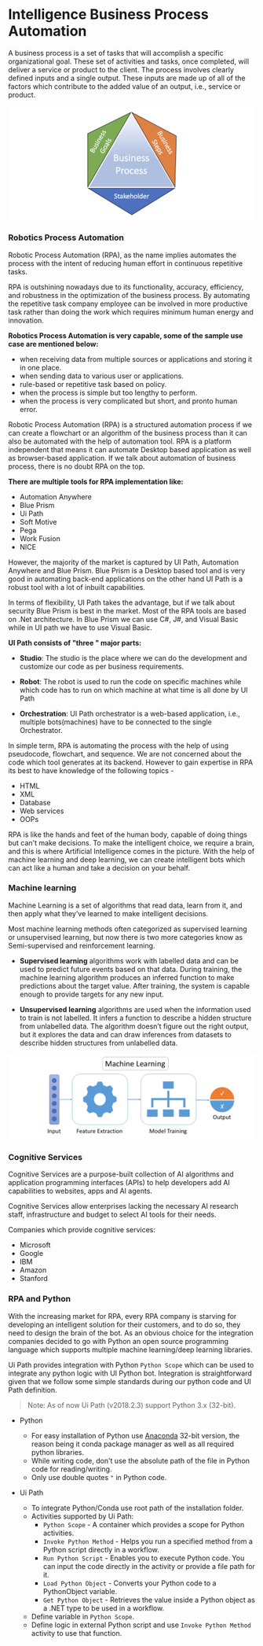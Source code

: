# Intelligence Business Process Automation

A business process is a set of tasks that will accomplish a specific organizational goal. These set of activities and tasks, once completed, will deliver a service or product to the client. The process involves clearly defined inputs and a single output.  These inputs are made up of all of the factors which contribute to the added value of an output, i.e., service or product.

![BP](image.png)

### Robotics Process Automation

Robotic Process Automation (RPA), as the name implies automates the process with the intent of reducing human effort in continuous repetitive tasks.

RPA is outshining nowadays due to its functionality, accuracy, efficiency, and robustness in the optimization of the business process. By automating the repetitive task company employee can be involved in more productive task rather than doing the work which requires minimum human energy and innovation.

**Robotics Process Automation is very capable, some of the sample use case are mentioned below:**

- when receiving data from multiple sources or applications and storing it in one place.
- when sending data to various user or applications.
- rule-based or repetitive task based on policy.
- when the process is simple but too lengthy to perform.
- when the process is very complicated but short, and pronto human error.

Robotic Process Automation (RPA) is a structured automation process if we can create a flowchart or an algorithm of the business process than it can also be automated with the help of automation tool. RPA is a platform independent that means it can automate Desktop based application as well as browser-based application. If we talk about automation of business process, there is no doubt RPA on the top.

**There are multiple tools for RPA implementation like:**
- Automation Anywhere
- Blue Prism
- Ui Path
- Soft Motive
- Pega
- Work Fusion
- NICE

However, the majority of the market is captured by UI Path, Automation Anywhere and Blue Prism. Blue Prism is a Desktop based tool and is very good in automating back-end applications on the other hand UI Path is a robust tool with a lot of inbuilt capabilities.

In terms of flexibility, UI Path takes the advantage, but if we talk about security Blue Prism is best in the market. Most of the RPA tools are based on .Net architecture. In Blue Prism we can use C#, J#, and Visual Basic while in UI path we have to use Visual Basic.

**UI Path consists of  "three " major parts:**

  - **Studio**: The studio is the place where we can do the development and customize our code as per business requirements.

  - **Robot**: The robot is used to run the code on specific machines while which code has to run on which machine at what time is all done by UI Path

  - **Orchestration**: UI Path orchestrator is a web-based application, i.e., multiple bots(machines) have to be connected to the single Orchestrator.


In simple term, RPA is automating the process with the help of using pseudocode, flowchart,  and sequence. We are not concerned about the code which tool generates at its backend. However to gain expertise in RPA its best to have knowledge of the following topics -

- HTML
- XML
- Database
- Web services
- OOPs

RPA is like the hands and feet of the human body, capable of doing things but can't make decisions. To make the intelligent choice, we require a brain, and this is where Artificial Intelligence comes in the picture. With the help of machine learning and deep learning, we can create intelligent bots which can act like a human and take a decision on your behalf.

### Machine learning

Machine Learning is a set of algorithms that read data, learn from it, and then apply what they’ve learned to make intelligent decisions.

Most machine learning methods often categorized as supervised learning or unsupervised learning, but now there is two more categories know as Semi-supervised and reinforcement learning.

*   **Supervised learning** algorithms work with labelled data and can be used to predict future events based on that data. During training, the machine learning algorithm produces an inferred function to make predictions about the target value. After training, the system is capable enough to provide targets for any new input.

*   **Unsupervised learning** algorithms are used when the information used to train is not labelled. It infers a function to describe a hidden structure from unlabelled data. The algorithm doesn’t figure out the right output, but it explores the data and can draw inferences from datasets to describe hidden structures from unlabelled data.


![ML](image2.png)


### Cognitive Services

Cognitive Services are a purpose-built collection of AI algorithms and application programming interfaces (APIs) to help developers add AI capabilities to websites, apps and AI agents.

Cognitive Services allow enterprises lacking the necessary AI research staff, infrastructure and budget to select AI tools for their needs.

Companies which provide cognitive services:
  - Microsoft
  - Google
  - IBM
  - Amazon
  - Stanford

### RPA and Python

With the increasing market for RPA, every RPA company is starving for developing an intelligent solution for their customers, and to do so, they need to design the brain of the bot. As an obvious choice for the integration companies decided to go with Python an open source programming language which supports multiple machine learning/deep learning libraries.

Ui Path provides integration with Python `Python Scope`  which can be used to integrate any python logic with UI Python bot. Integration is straightforward given that we follow some simple standards during our python code and UI Path definition.

> Note: As of now Ui Path (v2018.2.3) support Python 3.x (32-bit).

  - Python
    - For easy installation of Python use [Anaconda]() 32-bit version, the reason being it conda package manager as well as all required python libraries.
    - While writing code, don't use the absolute path of the file in Python code for reading/writing.
    - Only use double quotes `"` in Python code.

- Ui Path
    - To integrate Python/Conda use root path of the installation folder.
    - Activities supported by Ui Path:
        *  `Python Scope` - A container which provides a scope for Python activities.
        *  `Invoke Python Method` - Helps you run a specified method from a Python script directly in a workflow.
        *  `Run Python Script` -  Enables you to execute Python code. You can input the code directly in the activity or provide a file path for it.
        *  `Load Python Object` - Converts your Python code to a PythonObject variable.
        *  `Get Python Object` -  Retrieves the value inside a Python object as a .NET type to be used in a workflow.
    - Define variable in `Python Scope`.
    - Define logic in external Python script and use `Invoke Python Method` activity to use that function.
